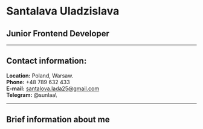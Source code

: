 # Santalava Uladzislava

## Junior Frontend Developer
---
## Contact information:
**Location:** Poland, Warsaw.\
**Phone:** +48 789 632 433\
**E-mail:** santalova.lada25@gmail.com\
**Telegram:** @sunlaa\

---
## Brief information about me
